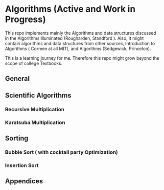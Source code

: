 # Algorithms (Active and Work in Progress) 
This repo implements mainly the Algorithms and data structures discussed in the Algorithms Illuminated (Rougharden, Standford ). Also, it might contain algorithms and data structures from other sources,  Introduction to Algorithms ( Cormen at all  MIT), and Algorithms (Sedgewick, Princeton).

This is a learning journey for me. Therefore this repo might grow beyond  the scope of college Textbooks. 


## General 

## Scientific Algorithms 
### Recursive Multiplication 
### Karatsuba Multiplication 

## Sorting
### Bubble Sort ( with cocktail party Optimization) 
### Insertion Sort 

## Appendices 
### 


 
